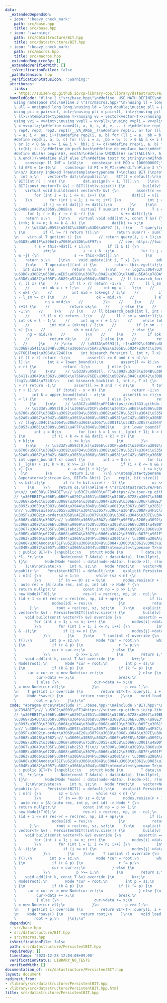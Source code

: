 ```yaml
---
data:
  _extendedDependsOn:
  - icon: ':heavy_check_mark:'
    path: src/base.hpp
    title: src/base.hpp
  - icon: ':warning:'
    path: src/datastructure/BIT.hpp
    title: src/datastructure/BIT.hpp
  - icon: ':heavy_check_mark:'
    path: src/macros.hpp
    title: src/macros.hpp
  _extendedRequiredBy: []
  _extendedVerifiedWith: []
  _isVerificationFailed: false
  _pathExtension: hpp
  _verificationStatusIcon: ':warning:'
  attributes:
    links:
    - https://suisen-cp.github.io/cp-library-cpp/library/datastructure/fenwick_tree/persistent_fenwick_tree.hpp
  bundledCode: "#line 2 \"src/base.hpp\"\n#define _USE_MATH_DEFINES\n#include <bits/stdc++.h>\n\
    using namespace std;\n#line 3 \"src/macros.hpp\"\n\nusing ll = long long;\nusing\
    \ ull = unsigned long long;\nusing ld = long double;\nusing pll = pair<ll, ll>;\n\
    using pii = pair<int, int>;\nusing pli = pair<ll, int>;\nusing pil = pair<int,\
    \ ll>;\ntemplate<typename T>\nusing vv = vector<vector<T>>;\nusing vvl = vv<ll>;\n\
    using vvi = vv<int>;\nusing vvpll = vv<pll>;\nusing vvpli = vv<pli>;\nusing vvpil\
    \ = vv<pil>;\n#define name4(i, a, b, c, d, e, ...) e\n#define rep(...) name4(__VA_ARGS__,\
    \ rep4, rep3, rep2, rep1)(__VA_ARGS__)\n#define rep1(i, a) for (ll i = 0, _aa\
    \ = a; i < _aa; i++)\n#define rep2(i, a, b) for (ll i = a, _bb = b; i < _bb; i++)\n\
    #define rep3(i, a, b, c) for (ll i = a, _bb = b; (c > 0 && a <= i && i < _bb)\
    \ or (c < 0 && a >= i && i > _bb); i += c)\n#define rrep(i, a, b) for (ll i=(a);\
    \ i>(b); i--)\n#define pb push_back\n#define eb emplace_back\n#define mkp make_pair\n\
    #define ALL(A) begin(A), end(A)\n#define UNIQUE(A) sort(ALL(A)), A.erase(unique(ALL(A)),\
    \ A.end())\n#define elif else if\n#define tostr to_string\n\n#ifndef CONSTANTS\n\
    \    constexpr ll INF = 1e18;\n    constexpr int MOD = 1000000007;\n    constexpr\
    \ ld EPS = 1e-10;\n    constexpr ld PI = M_PI;\n#endif\n#line 3 \"src/datastructure/BIT.hpp\"\
    \n\n// Binary Indexed Tree\ntemplate<typename T>\nclass BIT {\nprotected:\n  \
    \  int n;\n    vector<T> dat;\n\npublic:\n    BIT() = default;\n\n    explicit\
    \ BIT(int n) : n(n) {\n        dat.assign(n + 1, T());\n    }\n\n    explicit\
    \ BIT(const vector<T> &v) : BIT((int)v.size()) {\n        build(v);\n    }\n\n\
    \    virtual void build(const vector<T> &v) {\n        assert(n == (int)v.size());\n\
    \        for (int i = 1; i <= n; i++) {\n            dat[i] = v[i - 1];\n    \
    \    }\n        for (int i = 1; i <= n; i++) {\n            int j = i + (i & -i);\n\
    \            if (j <= n) dat[j] += dat[i];\n        }\n    }\n\n    // [0, r)\u3092\
    \u5408\u8A08\u3059\u308B\n    virtual T sum(int r) {\n        T s = T();\n   \
    \     for (; r > 0; r -= r & -r) {\n            s += dat[r];\n        }\n    \
    \    return s;\n    }\n\n    virtual void add(int k, const T &x) {\n        for\
    \ (++k; k <= n; k += k & -k) {\n            dat[k] += x;\n        }\n    }\n\n\
    \    // \u533A\u9593\u548C\u306E\u53D6\u5F97 [l, r)\n    T query(int l, int r)\
    \ {\n        if (l >= r) return T();\n        return sum(r) - sum(l);\n    }\n\
    \n    virtual T get(int i) {\n        // return query(i, i + 1);\n        // BIT\u306E\
    \u9AD8\u901F\u306A1\u70B9\u53D6\u5F97\n        // see: https://twitter.com/KakurenboUni/status/1643832177690550273\n\
    \        T s = this->dat[i + 1];\n        if (i & 1) {\n            int j = i;\n\
    \            i++;\n            i -= i & -i;\n            for (; j > i; j -= j\
    \ & -j) {\n                s -= this->dat[j];\n            }\n        }\n    \
    \    return s;\n    }\n\n    void update(int i, T x) {\n        add(i, x - this->get(i));\n\
    \    }\n\n    T operator[](int i) {\n        return this->get(i);\n    }\n\n \
    \   int size() {\n        return n;\n    }\n\n    // log2\u3064\u306E\u65E7\u4ED5\
    \u69D8\u3002\u65B0\u4ED5\u69D8\u3067\u3042\u308B\u7A0B\u5EA6\u78BA\u8A8D\u304C\
    \u53D6\u308C\u305F\u3089\u524A\u9664\u3002\n    // ll bisearch_fore(int l, int\
    \ r, ll x) {\n    //     if (l > r) return -1;\n    //     ll l_sm = sum(l);\n\
    \    //     int ok = r + 1;\n    //     int ng = l - 1;\n    //     while (ng+1\
    \ < ok) {\n    //         int mid = (ok+ng) / 2;\n    //         if (sum(mid+1)\
    \ - l_sm >= x) {\n    //             ok = mid;\n    //         } else {\n    //\
    \             ng = mid;\n    //         }\n    //     }\n    //     if (ok !=\
    \ r+1) {\n    //         return ok;\n    //     } else {\n    //         return\
    \ -1;\n    //     }\n    // }\n    // ll bisearch_back(int l, int r, ll x) {\n\
    \    //     if (l > r) return -1;\n    //     ll r_sm = sum(r+1);\n    //    \
    \ int ok = l - 1;\n    //     int ng = r + 1;\n    //     while (ok+1 < ng) {\n\
    \    //         int mid = (ok+ng) / 2;\n    //         if (r_sm - sum(mid) >=\
    \ x) {\n    //             ok = mid;\n    //         } else {\n    //        \
    \     ng = mid;\n    //         }\n    //     }\n    //     if (ok != l-1) {\n\
    \    //         return ok;\n    //     } else {\n    //         return -1;\n \
    \   //     }\n    // }\n\n    // \u533A\u9593[l, r]\u3092\u5DE6\u304B\u3089\u53F3\
    \u306B\u5411\u304B\u3063\u3066x\u756A\u76EE\u306E\u5024\u304C\u3042\u308B\u4F4D\
    \u7F6E(log1\u3064\u7248)\n    int bisearch_fore(int l, int r, T x) {\n       \
    \ if (l > r) return -1;\n        assert(l >= 0 and r < n);\n        x += query(0,\
    \ l);\n        int k = lower_bound(x);\n        assert(l <= k);\n        if (k\
    \ > r) {\n            return -1;\n        } else {\n            return k;\n  \
    \      }\n    }\n\n    // \u533A\u9593[l, r]\u3092\u53F3\u304B\u3089\u5DE6\u306B\
    \u5411\u304B\u3063\u3066x\u756A\u76EE\u306E\u5024\u304C\u3042\u308B\u4F4D\u7F6E\
    (log1\u3064\u7248)\n    int bisearch_back(int l, int r, T x) {\n        if (l\
    \ > r) return -1;\n        assert(l >= 0 and r < n);\n        T total = query(0,\
    \ r + 1);\n        if (total - x < 0) {\n            return -1;\n        }\n \
    \       int k = upper_bound(total - x);\n        assert(k <= r);\n        if (k\
    \ < l) {\n            return -1;\n        } else {\n            return k;\n  \
    \      }\n    }\n\n    // \u53C2\u8003\uFF1Ahttps://ei1333.github.io/library/structure/others/binary-indexed-tree.cpp\n\
    \    // \u533A\u9593[0,k]\u306E\u7DCF\u548C\u304Cx\u4EE5\u4E0A\u3068\u306A\u308B\
    \u6700\u5C0F\u306Ek\u3092\u8FD4\u3059\u3002\u6570\u5217\u304C\u5358\u8ABF\u5897\
    \u52A0\u3067\u3042\u308B\u3053\u3068\u3092\u8981\u6C42\u3059\u308B\u3002\n   \
    \ // (log\u304C1\u3064\u306A\u306E\u3067\u3001TL\u53B3\u3057\u3044\u6642\u306F\
    \u3053\u3061\u3089\u3092\u4F7F\u3046\u3002)\n    int lower_bound(T x) const {\n\
    \        int i = 0;\n        for (int k = 1 << (__lg(n) + 1); k > 0; k >>= 1)\
    \ {\n            if (i + k <= n && dat[i + k] < x) {\n                x -= dat[i\
    \ + k];\n                i += k;\n            }\n        }\n        return i;\n\
    \    }\n\n    // \u533A\u9593[0,k]\u306E\u7DCF\u548C\u304Cx\u3092\u4E0A\u56DE\u308B\
    \u6700\u5C0F\u306Ek\u3092\u8FD4\u3059\u3002\u6570\u5217\u304C\u5358\u8ABF\u5897\
    \u52A0\u3067\u3042\u308B\u3053\u3068\u3092\u8981\u6C42\u3059\u308B\u3002\n   \
    \ int upper_bound(T x) const {\n        int i = 0;\n        for (int k = 1 <<\
    \ (__lg(n) + 1); k > 0; k >>= 1) {\n            if (i + k <= n && dat[i + k] <=\
    \ x) {\n                x -= dat[i + k];\n                i += k;\n          \
    \  }\n        }\n        return i;\n    }\n};\n\ntemplate<typename T>\nostream\
    \ &operator<<(ostream &os, BIT<T> &bit) {\n    rep(i, bit.size()) {\n        os\
    \ << bit[i];\n        if (i != bit.size() - 1) {\n            os << ' ';\n   \
    \     }\n    }\n    return os;\n}\n#line 4 \"src/datastructure/PersistentBIT.hpp\"\
    \n\n// \u6C38\u7D9ABIT\n// \u53C2\u8003\uFF1Ahttps://suisen-cp.github.io/cp-library-cpp/library/datastructure/fenwick_tree/persistent_fenwick_tree.hpp\n\
    // \u30FBBIT\u306E\u6B6F\u629C\u3051\u306E2\u5206\u6728\u3067\u30BB\u30B0\u6728\
    \u3068\u540C\u3058\u3088\u3046\u306B\u3084\u308B\u306E\u306F\u96E3\u3057\u3044\
    \u3093\u3058\u3083\u306A\u3044\u304B\u3068\u601D\u3063\u305F\u3051\u3069\u3001\
    \n// \u3000suisen\u3055\u3093\u304C\u3057\u3063\u304B\u308A\u4F5C\u3063\u3066\u3044\
    \u305F\u3002in-order\u306B\u4E26\u3079\u308B\u3068\u3046\u307E\u304F\u3044\u304F\
    \u3068\u304B\u3002\n// \u3000\u30B3\u30A2\u306E\u90E8\u5206\u3092\u624B\u6301\u3061\
    \u306E\u3082\u306E\u306B\u9069\u7528\u3055\u305B\u3066\u3001\u4E00\u5FDCverify\u306F\
    \u3067\u304D\u305F\u3002(abc253_f)\n// \u3000\u306A\u3093\u3060\u3051\u3069\u3001\
    \u30BB\u30B0\u6728\u3068\u6BD4\u3079\u3066\u3042\u3093\u307E\u901F\u304F\u306A\
    \u3063\u3066\u306F\u3044\u306A\u304F\u3066\u3001\n// \u3000\u306A\u3093\u304B\u4F59\
    \u8A08\u306Anode\u751F\u6210\u3068\u304B\u3084\u3063\u3061\u3083\u3063\u3066\u308B\
    \u304B\u3082\u3057\u308C\u306A\u3044\u3002\ntemplate<typename T>\nclass PersistentBIT\
    \ : public BIT<T> {\npublic:\n    struct Node {\n        T data;\n        Node\
    \ *l, *r;\n\n        Node(const T &data) : data(data), l(nullptr), r(nullptr)\
    \ {}\n        Node(Node *node) : data(node->data), l(node->l), r(node->r) {}\n\
    \    };\n\nprivate:\n    int n, sz;\n    Node *root;\n    vector<Node *> nodes;\n\
    \npublic:\n    PersistentBIT() = default;\n\n    explicit PersistentBIT(int n)\
    \ : n(n) {\n        sz = 1;\n        while (sz < n) {\n            sz <<= 1;\n\
    \        }\n        if (n == 0) sz = 0;\n        nodes.resize(n + 1);\n      \
    \  auto rec = [&](auto rec, int p, int id) -> Node * {\n            if (p == 0)\
    \ return nullptr;\n            const int np = p >> 1;\n            Node *res =\
    \ new Node((T)0);\n            res->l = rec(rec, np, id - np);\n            if\
    \ (id + 1 <= n) res->r = rec(rec, np, id + np);\n            if (id <= n) {\n\
    \                nodes[id] = res;\n            }\n            return res;\n  \
    \      };\n        root = rec(rec, sz, sz);\n    }\n\n    explicit PersistentBIT(const\
    \ vector<T> &v) : PersistentBIT((int)v.size()) {\n        build(v);\n    }\n\n\
    \    void build(const vector<T> &v) override {\n        assert(n == (int)v.size());\n\
    \        for (int i = 1; i <= n; i++) {\n            nodes[i]->data = v[i - 1];\n\
    \        }\n        for (int i = 1; i <= n; i++) {\n            int j = i + (i\
    \ & -i);\n            if (j <= n) {\n                nodes[j]->data += nodes[i]->data;\n\
    \            }\n        }\n    }\n\n    T sum(int r) override {\n        T s =\
    \ T();\n        int p = sz;\n        Node *cur = root;\n        while (r > 0)\
    \ {\n            if (r & p) {\n                r ^= p;\n                s += cur->data;\n\
    \                cur = cur->r;\n            } else {\n                cur = cur->l;\n\
    \            }\n            p >>= 1;\n        }\n        return s;\n    }\n\n\
    \    void add(int k, const T &x) override {\n        k++;\n        root = new\
    \ Node(root);\n        Node *cur = root;\n        int p = sz;\n        while (1)\
    \ {\n            if (k & p) {\n                if (k ^= p) {\n               \
    \     cur = cur->r = new Node(cur->r);\n                } else {\n           \
    \         cur->data += x;\n                    break;\n                }\n   \
    \         } else {\n                cur->data += x;\n                cur = cur->l\
    \ = new Node(cur->l);\n            }\n            p >>= 1;\n        }\n    }\n\
    \n    T get(int i) override {\n        return BIT<T>::query(i, i + 1);\n    }\n\
    \n    Node *save() {\n        return root;\n    }\n\n    void load(Node *p) {\n\
    \        root = p;\n    }\n};\n"
  code: "#pragma once\n#include \"../base.hpp\"\n#include \"BIT.hpp\"\n\n// \u6C38\
    \u7D9ABIT\n// \u53C2\u8003\uFF1Ahttps://suisen-cp.github.io/cp-library-cpp/library/datastructure/fenwick_tree/persistent_fenwick_tree.hpp\n\
    // \u30FBBIT\u306E\u6B6F\u629C\u3051\u306E2\u5206\u6728\u3067\u30BB\u30B0\u6728\
    \u3068\u540C\u3058\u3088\u3046\u306B\u3084\u308B\u306E\u306F\u96E3\u3057\u3044\
    \u3093\u3058\u3083\u306A\u3044\u304B\u3068\u601D\u3063\u305F\u3051\u3069\u3001\
    \n// \u3000suisen\u3055\u3093\u304C\u3057\u3063\u304B\u308A\u4F5C\u3063\u3066\u3044\
    \u305F\u3002in-order\u306B\u4E26\u3079\u308B\u3068\u3046\u307E\u304F\u3044\u304F\
    \u3068\u304B\u3002\n// \u3000\u30B3\u30A2\u306E\u90E8\u5206\u3092\u624B\u6301\u3061\
    \u306E\u3082\u306E\u306B\u9069\u7528\u3055\u305B\u3066\u3001\u4E00\u5FDCverify\u306F\
    \u3067\u304D\u305F\u3002(abc253_f)\n// \u3000\u306A\u3093\u3060\u3051\u3069\u3001\
    \u30BB\u30B0\u6728\u3068\u6BD4\u3079\u3066\u3042\u3093\u307E\u901F\u304F\u306A\
    \u3063\u3066\u306F\u3044\u306A\u304F\u3066\u3001\n// \u3000\u306A\u3093\u304B\u4F59\
    \u8A08\u306Anode\u751F\u6210\u3068\u304B\u3084\u3063\u3061\u3083\u3063\u3066\u308B\
    \u304B\u3082\u3057\u308C\u306A\u3044\u3002\ntemplate<typename T>\nclass PersistentBIT\
    \ : public BIT<T> {\npublic:\n    struct Node {\n        T data;\n        Node\
    \ *l, *r;\n\n        Node(const T &data) : data(data), l(nullptr), r(nullptr)\
    \ {}\n        Node(Node *node) : data(node->data), l(node->l), r(node->r) {}\n\
    \    };\n\nprivate:\n    int n, sz;\n    Node *root;\n    vector<Node *> nodes;\n\
    \npublic:\n    PersistentBIT() = default;\n\n    explicit PersistentBIT(int n)\
    \ : n(n) {\n        sz = 1;\n        while (sz < n) {\n            sz <<= 1;\n\
    \        }\n        if (n == 0) sz = 0;\n        nodes.resize(n + 1);\n      \
    \  auto rec = [&](auto rec, int p, int id) -> Node * {\n            if (p == 0)\
    \ return nullptr;\n            const int np = p >> 1;\n            Node *res =\
    \ new Node((T)0);\n            res->l = rec(rec, np, id - np);\n            if\
    \ (id + 1 <= n) res->r = rec(rec, np, id + np);\n            if (id <= n) {\n\
    \                nodes[id] = res;\n            }\n            return res;\n  \
    \      };\n        root = rec(rec, sz, sz);\n    }\n\n    explicit PersistentBIT(const\
    \ vector<T> &v) : PersistentBIT((int)v.size()) {\n        build(v);\n    }\n\n\
    \    void build(const vector<T> &v) override {\n        assert(n == (int)v.size());\n\
    \        for (int i = 1; i <= n; i++) {\n            nodes[i]->data = v[i - 1];\n\
    \        }\n        for (int i = 1; i <= n; i++) {\n            int j = i + (i\
    \ & -i);\n            if (j <= n) {\n                nodes[j]->data += nodes[i]->data;\n\
    \            }\n        }\n    }\n\n    T sum(int r) override {\n        T s =\
    \ T();\n        int p = sz;\n        Node *cur = root;\n        while (r > 0)\
    \ {\n            if (r & p) {\n                r ^= p;\n                s += cur->data;\n\
    \                cur = cur->r;\n            } else {\n                cur = cur->l;\n\
    \            }\n            p >>= 1;\n        }\n        return s;\n    }\n\n\
    \    void add(int k, const T &x) override {\n        k++;\n        root = new\
    \ Node(root);\n        Node *cur = root;\n        int p = sz;\n        while (1)\
    \ {\n            if (k & p) {\n                if (k ^= p) {\n               \
    \     cur = cur->r = new Node(cur->r);\n                } else {\n           \
    \         cur->data += x;\n                    break;\n                }\n   \
    \         } else {\n                cur->data += x;\n                cur = cur->l\
    \ = new Node(cur->l);\n            }\n            p >>= 1;\n        }\n    }\n\
    \n    T get(int i) override {\n        return BIT<T>::query(i, i + 1);\n    }\n\
    \n    Node *save() {\n        return root;\n    }\n\n    void load(Node *p) {\n\
    \        root = p;\n    }\n};\n"
  dependsOn:
  - src/base.hpp
  - src/datastructure/BIT.hpp
  - src/macros.hpp
  isVerificationFile: false
  path: src/datastructure/PersistentBIT.hpp
  requiredBy: []
  timestamp: '2023-12-28 12:04:08+09:00'
  verificationStatus: LIBRARY_NO_TESTS
  verifiedWith: []
documentation_of: src/datastructure/PersistentBIT.hpp
layout: document
redirect_from:
- /library/src/datastructure/PersistentBIT.hpp
- /library/src/datastructure/PersistentBIT.hpp.html
title: src/datastructure/PersistentBIT.hpp
---
```

